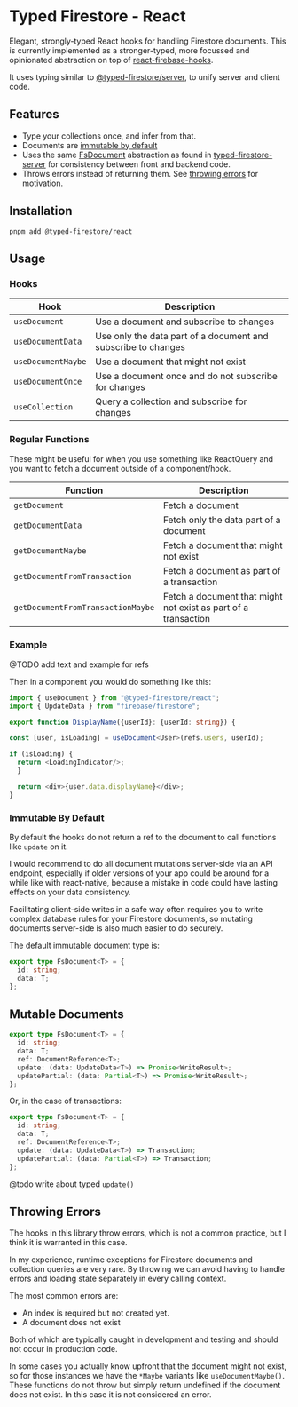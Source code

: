 # Typed Firestore - React

Elegant, strongly-typed React hooks for handling Firestore documents. This is
currently implemented as a stronger-typed, more focussed and opinionated
abstraction on top of [react-firebase-hooks]().

It uses typing similar to
[@typed-firestore/server](https://github.com/0x80/typed-firestore-server), to
unify server and client code.

## Features

- Type your collections once, and infer from that.
- Documents are [immutable by default](#immutable-by-default)
- Uses the same [FsDocument](#fsdocument) abstraction as found in
  [typed-firestore-server](https://github.com/0x80/typed-firestore-server) for
  consistency between front and backend code.
- Throws errors instead of returning them. See
  [throwing errors](#throwing-errors) for motivation.

## Installation

`pnpm add @typed-firestore/react`

## Usage

### Hooks

| Hook               | Description                                                   |
| ------------------ | ------------------------------------------------------------- |
| `useDocument`      | Use a document and subscribe to changes                       |
| `useDocumentData`  | Use only the data part of a document and subscribe to changes |
| `useDocumentMaybe` | Use a document that might not exist                           |
| `useDocumentOnce`  | Use a document once and do not subscribe for changes          |
| `useCollection`    | Query a collection and subscribe for changes                  |

### Regular Functions

These might be useful for when you use something like ReactQuery and you want to
fetch a document outside of a component/hook.

| Function                          | Description                                                    |
| --------------------------------- | -------------------------------------------------------------- |
| `getDocument`                     | Fetch a document                                               |
| `getDocumentData`                 | Fetch only the data part of a document                         |
| `getDocumentMaybe`                | Fetch a document that might not exist                          |
| `getDocumentFromTransaction`      | Fetch a document as part of a transaction                      |
| `getDocumentFromTransactionMaybe` | Fetch a document that might not exist as part of a transaction |

### Example

@TODO add text and example for refs

Then in a component you would do something like this:

```ts
import { useDocument } from "@typed-firestore/react";
import { UpdateData } from "firebase/firestore";

export function DisplayName({userId}: {userId: string}) {

const [user, isLoading] = useDocument<User>(refs.users, userId);

if (isLoading) {
  return <LoadingIndicator/>;
  }

  return <div>{user.data.displayName}</div>;
}

```

### Immutable By Default

By default the hooks do not return a ref to the document to call functions like
`update` on it.

I would recommend to do all document mutations server-side via an API endpoint,
especially if older versions of your app could be around for a while like with
react-native, because a mistake in code could have lasting effects on your data
consistency.

Facilitating client-side writes in a safe way often requires you to write
complex database rules for your Firestore documents, so mutating documents
server-side is also much easier to do securely.

The default immutable document type is:

```ts
export type FsDocument<T> = {
  id: string;
  data: T;
};
```

## Mutable Documents

```ts
export type FsDocument<T> = {
  id: string;
  data: T;
  ref: DocumentReference<T>;
  update: (data: UpdateData<T>) => Promise<WriteResult>;
  updatePartial: (data: Partial<T>) => Promise<WriteResult>;
};
```

Or, in the case of transactions:

```ts
export type FsDocument<T> = {
  id: string;
  data: T;
  ref: DocumentReference<T>;
  update: (data: UpdateData<T>) => Transaction;
  updatePartial: (data: Partial<T>) => Transaction;
};
```

@todo write about typed `update()`

## Throwing Errors

The hooks in this library throw errors, which is not a common practice, but I
think it is warranted in this case.

In my experience, runtime exceptions for Firestore documents and collection
queries are very rare. By throwing we can avoid having to handle errors and
loading state separately in every calling context.

The most common errors are:

- An index is required but not created yet.
- A document does not exist

Both of which are typically caught in development and testing and should not
occur in production code.

In some cases you actually know upfront that the document might not exist, so
for those instances we have the `*Maybe` variants like `useDocumentMaybe()`.
These functions do not throw but simply return undefined if the document does
not exist. In this case it is not considered an error.
